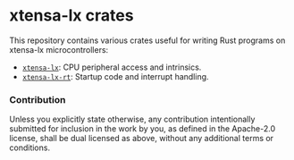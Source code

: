 # xtensa-lx crates

This repository contains various crates useful for writing Rust programs
on xtensa-lx microcontrollers:

- [`xtensa-lx`]: CPU peripheral access and intrinsics.
- [`xtensa-lx-rt`]: Startup code and interrupt handling.

[`xtensa-lx`]: https://crates.io/crates/xtensa-lx
[`xtensa-lx-rt`]: https://crates.io/crates/xtensa-lx-rt

### Contribution

Unless you explicitly state otherwise, any contribution intentionally submitted for inclusion in the
work by you, as defined in the Apache-2.0 license, shall be dual licensed as above, without any
additional terms or conditions.
